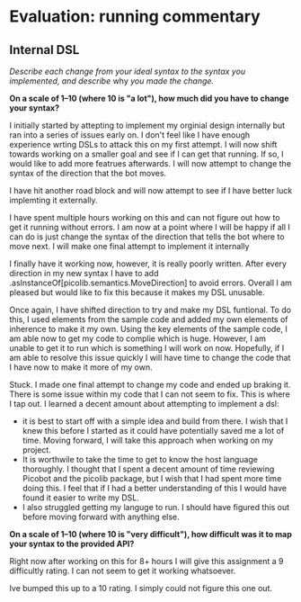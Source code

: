 # Evaluation: running commentary

## Internal DSL

_Describe each change from your ideal syntax to the syntax you implemented, and
describe_ why _you made the change._

**On a scale of 1–10 (where 10 is "a lot"), how much did you have to change your syntax?**

I initially started by attepting to implement my orginial design internally but ran into a series of issues early on. I don't feel like I have enough experience wrting DSLs to attack this on my first attempt. I will now shift towards working on a smaller goal and see if I can get that running. If so, I would like to add more featrues afterwards. I will now  attempt to change the syntax of the direction that the bot moves.

I have hit another road block and will now attempt to see if I have better luck implemting it externally.

I have spent multiple hours working on this and can not figure out how to get it running without errors. I am now at a point where I will be happy if all I can do is just change the syntax of the direction that tells the bot where to move next. I will make one final attempt to implement it internally

I finally have it working now, however, it is really poorly written. After every direction in my new syntax I have to add .asInstanceOf[picolib.semantics.MoveDirection] to avoid errors. Overall I am pleased but would like to fix this because it makes my DSL unusable.

Once again, I have shifted direction to try and make my DSL funtional. To do this, I used elements from the sample code and added my own elements of inherence to make it my own. Using the key elements of the sample code, I am able now to get my code to complie which is huge. However, I am unable to get it to run which is something I will work on now. Hopefully, if I am able to resolve this issue quickly I will have time to change the code that I have now to make it more of my own.

Stuck. I made one final attempt to change my code and ended up braking it. There is some issue within my code that I can not seem to fix. This is where I tap out. 
I learned a decent amount about attempting to implement a dsl:
- it is best to start off with a simple idea and build from there. I wish that I knew this before I started as it could have potentially saved me a lot of time. Moving forward, I will take this approach when working on my project. 
- It is worthwile to take the time to get to know the host language thoroughly. I thought that I spent a decent amount of time reviewing Picobot and the picolib package, but I wish that I had spent more time doing this. I feel that if I had a better understanding of this I would have found it easier to write my DSL.
- I also struggled getting my languge to run. I should have figured this out before moving forward with anything else.



**On a scale of 1–10 (where 10 is "very difficult"), how difficult was it to map your syntax to the provided API?**

Right now after working on this for 8+ hours I will give this assignment a 9 difficultly rating. I can not seem to get it working whatsoever.

Ive bumped this up to a 10 rating. I simply could not figure this one out.


